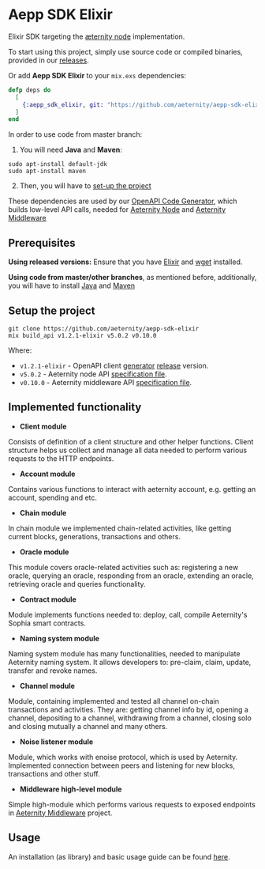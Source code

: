 # Aepp SDK Elixir

Elixir SDK targeting the [æternity node](https://github.com/aeternity/aeternity) implementation.

To start using this project, simply use source code or compiled binaries, provided in our [releases](https://github.com/aeternity/aepp-sdk-elixir/releases).

Or add **Aepp SDK Elixir** to your `mix.exs` dependencies:
``` elixir
defp deps do
  [
    {:aepp_sdk_elixir, git: "https://github.com/aeternity/aepp-sdk-elixir.git", tag: "v0.5.0"}
  ]
end
```

In order to use code from master branch:
1. You will need **Java** and **Maven**:

```
sudo apt-install default-jdk
sudo apt-install maven
```
2. Then, you will have to [set-up the project](https://github.com/aeternity/aepp-sdk-elixir#setup-the-project)

These dependencies are used by our [OpenAPI Code Generator](https://github.com/aeternity/openapi-generator), which builds low-level API calls, needed for [Aeternity Node](https://github.com/aeternity/aeternity) and [Aeternity Middleware](https://github.com/aeternity/aepp-middleware)
## Prerequisites
**Using released versions:**
Ensure that you have [Elixir](https://elixir-lang.org/install.html) and [wget](https://www.gnu.org/software/wget/) installed.

**Using code from master/other branches**, as mentioned before, additionally, you will have to install [Java](https://java.com/en/download/help/download_options.xml) and [Maven](https://maven.apache.org/install.html)
## Setup the project

```
git clone https://github.com/aeternity/aepp-sdk-elixir
mix build_api v1.2.1-elixir v5.0.2 v0.10.0
```
Where:
 - `v1.2.1-elixir` - OpenAPI client [generator](https://github.com/aeternity/openapi-generator/tree/elixir-adjustment#openapi-generator) [release](https://github.com/aeternity/openapi-generator/releases) version.
 - `v5.0.2` - Aeternity node API [specification file](https://github.com/aeternity/aeternity/blob/v5.0.2/apps/aehttp/priv/swagger.yaml).
 - `v0.10.0` - Aeternity middleware API [specification file](https://github.com/aeternity/aepp-middleware/blob/v0.10.0/swagger/swagger.json).
## Implemented functionality
- **Client module**

Consists of definition of a client structure and other helper functions. Client structure helps us collect and manage all data needed to perform various requests to the HTTP endpoints.

- **Account module**

Contains various functions to interact with aeternity account, e.g. getting an account, spending and etc.

- **Chain module**

In chain module we implemented chain-related activities, like getting current blocks, generations, transactions and others.

- **Oracle module**

This module covers oracle-related activities such as: registering a new oracle, querying an oracle, responding from an oracle, extending an oracle, retrieving oracle and queries functionality.

- **Contract module**

Module implements functions needed to: deploy, call, compile Aeternity's Sophia smart contracts.

- **Naming system module**

Naming system module has many functionalities, needed to manipulate Aeternity naming system. It allows developers to: pre-claim, claim, update, transfer and revoke names.

- **Channel module**

Module, containing implemented and tested all channel on-chain transactions and activities. They are: getting channel info by id, opening a channel, depositing to a channel, withdrawing from a channel, closing solo and closing mutually a channel and many others.

- **Noise listener module**

Module, which works with enoise protocol, which is used by Aeternity. Implemented connection between peers and listening for new blocks, transactions and other stuff.

- **Middleware high-level module**

Simple high-module which performs various requests to exposed endpoints in [Aeternity Middleware](https://github.com/aeternity/aepp-middleware) project.

## Usage
An installation (as library) and basic usage guide can be found [here](https://github.com/aeternity/aepp-sdk-elixir/tree/master/examples/usage.md).
